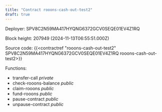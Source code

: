 ```yaml
---
title: "Contract rooons-cash-out-test2"
draft: true
---
```

Deployer: SPV8C2N59MA417HYQNG6372GCV0SEQE01EV4Z1RQ


 



Block height: 207949 (2024-11-13T06:55:51.000Z)

Source code: {{<contractref "rooons-cash-out-test2" SPV8C2N59MA417HYQNG6372GCV0SEQE01EV4Z1RQ rooons-cash-out-test2>}}

Functions:

* transfer-call _private_
* check-rooons-balance _public_
* claim-rooons _public_
* fund-rooons _public_
* pause-contract _public_
* unpause-contract _public_
